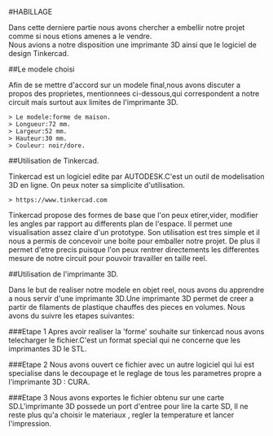 #HABILLAGE

Dans cette derniere partie nous avons chercher a embellir notre projet comme si nous etions amenes a le vendre.  
Nous avions a notre disposition une imprimante 3D ainsi que le logiciel de design Tinkercad.

##Le modele choisi

Afin de se mettre d'accord sur un modele final,nous avons discuter a propos des proprietes,
mentionnees ci-dessous,qui correspondent a notre circuit mais surtout aux limites de l'imprimante 3D.


	> Le modele:forme de maison.
	> Longueur:72 mm.
	> Largeur:52 mm.
	> Hauteur:30 mm.
	> Couleur: noir/dore.


##Utilisation de Tinkercad.

Tinkercad est un logiciel edite par AUTODESK.C'est un outil de modelisation 3D en ligne.
On peux noter sa simplicite d'utilisation.

	> https://www.tinkercad.com 

Tinkercad propose des formes de base que l'on peux etirer,vider, modifier les angles par rapport au differents plan de 
l'espace.
Il permet une visualisation assez claire d'un prototype.
Son utilisation est tres simple et il nous a permis de concevoir une boite pour emballer notre projet.
De plus il permet d'etre precis puisque l'on peux rentrer directements les differentes mesure de notre circuit pour pouvoir travailler en taille reel.



##Utilisation de l'imprimante 3D.

Dans le but de realiser notre modele en objet reel, nous avons du apprendre a nous servir d'une imprimante 3D.Une imprimante 3D permet de creer a partir de filaments de plastique chauffes des pieces en volumes. Nous avons du suivre les etapes suivantes:

###Etape 1
Apres avoir realiser la 'forme' souhaite sur tinkercad nous avons telecharger le fichier.C'est un format special qui
ne concerne que les imprimantes 3D le STL.

###Etape 2
Nous avons ouvert ce fichier avec un autre logiciel qui lui est specialise dans le decoupage et le reglage de tous les parametres
propre a l'imprimante 3D : CURA.  

###Etape 3 
Nous avons exportes le fichier obtenu sur une carte SD.L'imprimante 3D possede un port d'entree pour lire la carte SD, Il ne reste plus qu'a choisir le materiaux , regler la temperature et lancer l'impression.
  






